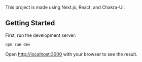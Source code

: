 This project is made using Next.js, React, and Chakra-UI.

## Getting Started

First, run the development server:

```bash
npm run dev
```

Open [http://localhost:3000](http://localhost:3000) with your browser to see the result.